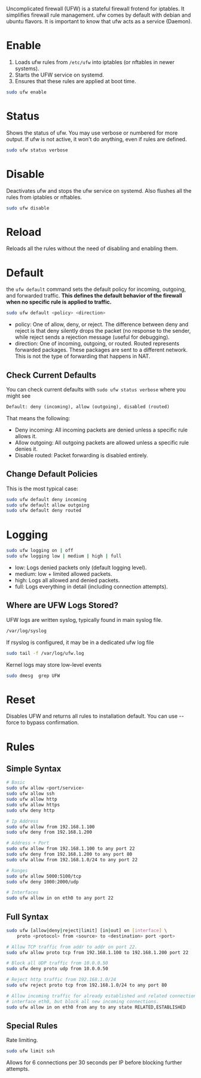 Uncomplicated firewall (UFW) is a stateful firewall frotend for iptables. It simplifies firewall rule management. ufw comes by default with debian and ubuntu flavors. It is important to know that ufw acts as a service (Daemon).

# Enable

1. Loads ufw rules from `/etc/ufw` into iptables (or nftables in newer systems).
2. Starts the UFW service on systemd.
3. Ensures that these rules are applied at boot time.

```sh
sudo ufw enable
```
# Status

Shows the status of ufw. You may use verbose or numbered for more output. If ufw is not active, it won't do anything, even if rules are defined.

```sh
sudo ufw status verbose
```

# Disable

Deactivates ufw and stops the ufw service on systemd. Also flushes all the rules from iptables or nftables.

```sh
sudo ufw disable
```

# Reload

Reloads all the rules without the need of disabling and enabling them.

# Default

the `ufw default` command sets the default policy for incoming, outgoing, and forwarded traffic. **This defines the default behavior of the firewall when no specific rule is applied to traffic.**

```sh
sudo ufw default <policy> <direction>
```

- policy: One of allow, deny, or reject.
	The difference between deny and reject is that deny silently drops the packet (no response to the sender, while reject sends a rejection message (useful for debugging).
- direction: One of incoming, outgoing, or routed.
	Routed represents forwarded packages. These packages are sent to a different network. This is not the type of forwarding that happens in NAT.

## Check Current Defaults

You can check current defaults with `sudo ufw status verbose` where you might see

```txt
Default: deny (incoming), allow (outgoing), disabled (routed)
```

That means the following:
- Deny incoming: All incoming packets are denied unless a specific rule allows it.
- Allow outgoing: All outgoing packets are allowed unless a specific rule denies it.
- Disable routed: Packet forwarding is disabled entirely.

## Change Default Policies

This is the most typical case:

```sh
sudo ufw default deny incoming
sudo ufw default allow outgoing
sudo ufw default deny routed
```

# Logging

```sh
sudo ufw logging on | off
sudo ufw logging low | medium | high | full 
```

- low: Logs denied packets only (default logging level).
- medium: low + limited allowed packets.
- high: Logs all allowed and denied packets.
- full: Logs everything in detail (including connection attempts).

## Where are UFW Logs Stored?

UFW logs are written syslog, typically found in main syslog file.

```txt
/var/log/syslog
```

If rsyslog is configured, it may be in a dedicated ufw log file

```sh
sudo tail -f /var/log/ufw.log
```

Kernel logs may store low-level events

```sh
sudo dmesg  grep UFW
```

# Reset

Disables UFW and returns all rules to installation default. You can use --force to  bypass confirmation.

# Rules

## Simple Syntax

```sh
# Basic
sudo ufw allow <port/service>
sudo ufw allow ssh
sudo ufw allow http
sudo ufw allow https
sudo ufw deny http

# Ip Address
sudo ufw allow from 192.168.1.100
sudo ufw deny from 192.168.1.200

# Address + Port 
sudo ufw allow from 192.168.1.100 to any port 22
sudo ufw deny from 192.168.1.200 to any port 80
sudo ufw allow from 192.168.1.0/24 to any port 22

# Ranges
sudo ufw allow 5000:5100/tcp
sudo ufw deny 1000:2000/udp

# Interfaces
sudo ufw allow in on eth0 to any port 22
```

## Full Syntax

```sh
sudo ufw [allow|deny|reject|limit] [in|out] on [interface] \
	proto <protocol> from <source> to <destination> port <port>

# Allow TCP traffic from addr to addr on port 22.
sudo ufw allow proto tcp from 192.168.1.100 to 192.168.1.200 port 22

# Block all UDP traffic from 10.0.0.50
sudo ufw deny proto udp from 10.0.0.50

# Reject http traffic from 192.168.1.0/24
sudo ufw reject proto tcp from 192.168.1.0/24 to any port 80

# Allow incoming traffic for already established and related connections on
# interface eth0, but block all new incoming connections.
sudo ufw allow in on eth0 from any to any state RELATED,ESTABLISHED

```

## Special Rules

Rate limiting.

```sh
sudo ufw limit ssh
```

Allows for 6 connections per 30 seconds per IP before blocking further attempts.